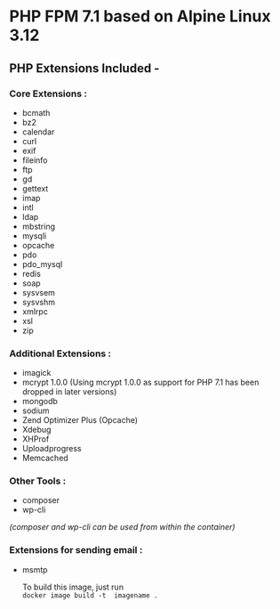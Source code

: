 # PHP FPM 7.1 based on Alpine Linux 3.12

## PHP Extensions Included - 

### Core Extensions :

* bcmath
* bz2
* calendar
* curl
* exif
* fileinfo
* ftp
* gd
* gettext
* imap
* intl
* ldap
* mbstring
* mysqli
* opcache
* pdo
* pdo_mysql
* redis
* soap
* sysvsem
* sysvshm
* xmlrpc
* xsl
* zip

### Additional Extensions :

* imagick
* mcrypt 1.0.0 (Using mcrypt 1.0.0 as support for PHP 7.1 has been dropped in later versions)
* mongodb
* sodium
* Zend Optimizer Plus (Opcache)
* Xdebug
* XHProf
* Uploadprogress
* Memcached


### Other Tools :
* composer
* wp-cli

<em>(composer and wp-cli can be used from within the container)</em>


### Extensions for sending email :

* msmtp

  To build this image, just run  
```docker image build -t  imagename .```
